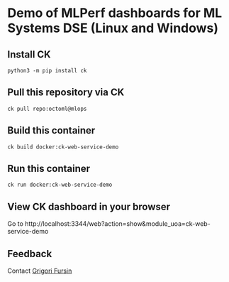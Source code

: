 # Demo of MLPerf dashboards for ML Systems DSE (Linux and Windows)

## Install CK
```
python3 -m pip install ck
```

## Pull this repository via CK
```
ck pull repo:octoml@mlops
```

## Build this container
```
ck build docker:ck-web-service-demo
```

## Run this container
```
ck run docker:ck-web-service-demo
```

## View CK dashboard in your browser

Go to http://localhost:3344/web?action=show&module_uoa=ck-web-service-demo

## Feedback

Contact [Grigori Fursin](https://cKnowledge.io/@gfursin)
